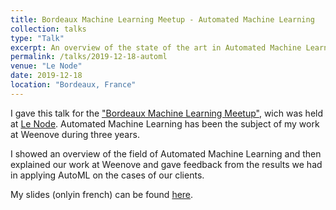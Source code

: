 ```yaml
---
title: Bordeaux Machine Learning Meetup - Automated Machine Learning
collection: talks
type: "Talk"
excerpt: An overview of the state of the art in Automated Machine Learning and a feedback on applying AutoML on real cases from my 3 years at Weenove
permalink: /talks/2019-12-18-automl
venue: "Le Node"
date: 2019-12-18
location: "Bordeaux, France"
---
```


I gave this talk for the ["Bordeaux Machine Learning Meetup"](https://www.meetup.com/fr-FR/Bordeaux-Machine-Learning-Meetup/), wich was held at [Le Node](https://www.aquinum.fr/le-node/c-est-quoi-le-node.html). Automated Machine Learning has been the subject of my work at Weenove during three years.

I showed an overview of the field of Automated Machine Learning and then explained our work at Weenove and gave feedback from the results we had in applying AutoML on the cases of our clients.

My slides (onlyin french) can be found <a href="{{ site.url }}/files/AutoML_meetup.pdf">here</a>.